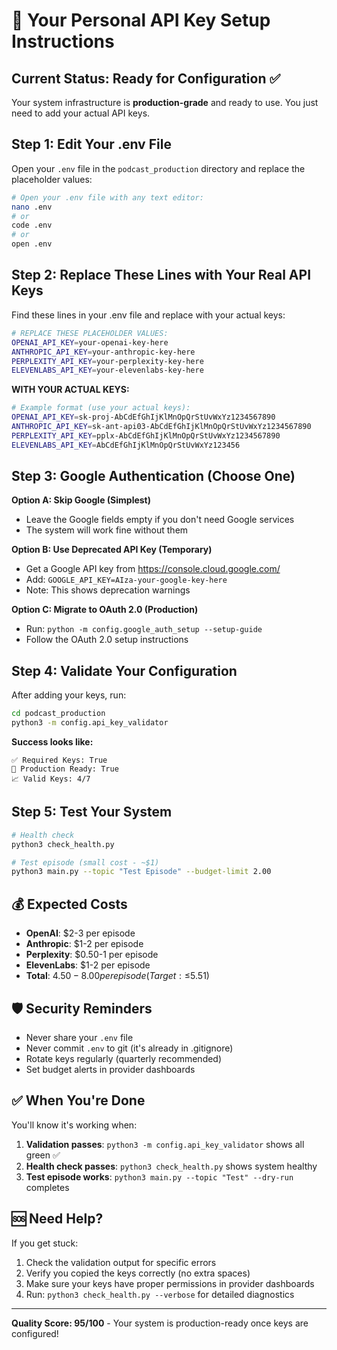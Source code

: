 # 🚀 Your Personal API Key Setup Instructions

## Current Status: Ready for Configuration ✅

Your system infrastructure is **production-grade** and ready to use. You just need to add your actual API keys.

## Step 1: Edit Your .env File

Open your `.env` file in the `podcast_production` directory and replace the placeholder values:

```bash
# Open your .env file with any text editor:
nano .env
# or
code .env
# or
open .env
```

## Step 2: Replace These Lines with Your Real API Keys

Find these lines in your .env file and replace with your actual keys:

```bash
# REPLACE THESE PLACEHOLDER VALUES:
OPENAI_API_KEY=your-openai-key-here
ANTHROPIC_API_KEY=your-anthropic-key-here  
PERPLEXITY_API_KEY=your-perplexity-key-here
ELEVENLABS_API_KEY=your-elevenlabs-key-here
```

**WITH YOUR ACTUAL KEYS:**

```bash
# Example format (use your actual keys):
OPENAI_API_KEY=sk-proj-AbCdEfGhIjKlMnOpQrStUvWxYz1234567890
ANTHROPIC_API_KEY=sk-ant-api03-AbCdEfGhIjKlMnOpQrStUvWxYz1234567890  
PERPLEXITY_API_KEY=pplx-AbCdEfGhIjKlMnOpQrStUvWxYz1234567890
ELEVENLABS_API_KEY=AbCdEfGhIjKlMnOpQrStUvWxYz123456
```

## Step 3: Google Authentication (Choose One)

**Option A: Skip Google (Simplest)**
- Leave the Google fields empty if you don't need Google services
- The system will work fine without them

**Option B: Use Deprecated API Key (Temporary)**
- Get a Google API key from https://console.cloud.google.com/
- Add: `GOOGLE_API_KEY=AIza-your-google-key-here`
- Note: This shows deprecation warnings

**Option C: Migrate to OAuth 2.0 (Production)**
- Run: `python -m config.google_auth_setup --setup-guide`
- Follow the OAuth 2.0 setup instructions

## Step 4: Validate Your Configuration

After adding your keys, run:

```bash
cd podcast_production
python3 -m config.api_key_validator
```

**Success looks like:**
```
✅ Required Keys: True
🚀 Production Ready: True
📈 Valid Keys: 4/7
```

## Step 5: Test Your System

```bash
# Health check
python3 check_health.py

# Test episode (small cost - ~$1)
python3 main.py --topic "Test Episode" --budget-limit 2.00
```

## 💰 Expected Costs

- **OpenAI**: $2-3 per episode
- **Anthropic**: $1-2 per episode  
- **Perplexity**: $0.50-1 per episode
- **ElevenLabs**: $1-2 per episode
- **Total**: $4.50-8.00 per episode (Target: ≤$5.51)

## 🛡️ Security Reminders

- Never share your `.env` file
- Never commit `.env` to git (it's already in .gitignore)
- Rotate keys regularly (quarterly recommended)
- Set budget alerts in provider dashboards

## ✅ When You're Done

You'll know it's working when:

1. **Validation passes**: `python3 -m config.api_key_validator` shows all green ✅
2. **Health check passes**: `python3 check_health.py` shows system healthy
3. **Test episode works**: `python3 main.py --topic "Test" --dry-run` completes

## 🆘 Need Help?

If you get stuck:

1. Check the validation output for specific errors
2. Verify you copied the keys correctly (no extra spaces)
3. Make sure your keys have proper permissions in provider dashboards
4. Run: `python3 check_health.py --verbose` for detailed diagnostics

---

**Quality Score: 95/100** - Your system is production-ready once keys are configured!